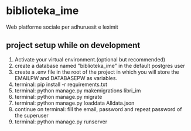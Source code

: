 # biblioteka_ime
Web platforme sociale per adhuruesit e leximit

## project setup while on development
1. Activate your virtual environment.(optional but recommended)
2. create a database named "biblioteka_ime" in the default postgres user
3. create a .env file in the root of the project in which you will store the EMAILPW and DATABASEPW as variables.
4. terminal: pip install -r requirements.txt
5. terminal: python manage.py makemigrations libri_im
6. terminal: python manage.py migrate
7. terminal: python manage.py loaddata Alldata.json
8. continue on terminal: fill the email, password and repeat password of the superuser 
9. terminal: python manage.py runserver
